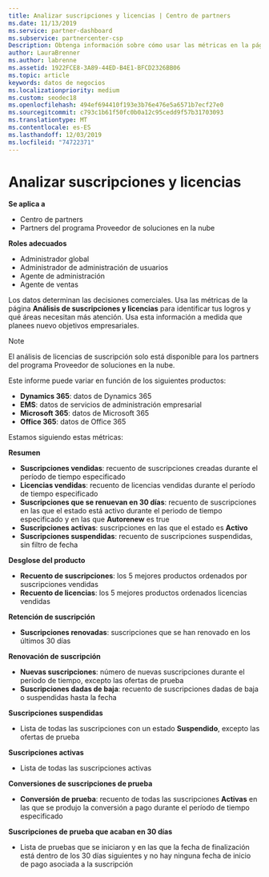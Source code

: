 ```yaml
---
title: Analizar suscripciones y licencias | Centro de partners
ms.date: 11/13/2019
ms.service: partner-dashboard
ms.subservice: partnercenter-csp
Description: Obtenga información sobre cómo usar las métricas en la página de análisis de licencias y suscripción para identificar sus éxitos y áreas que requieren más atención.
author: LauraBrenner
ms.author: labrenne
ms.assetid: 1922FCE8-3A89-44ED-B4E1-BFCD2326BB06
ms.topic: article
keywords: datos de negocios
ms.localizationpriority: medium
ms.custom: seodec18
ms.openlocfilehash: 494ef694410f193e3b76e476e5a6571b7ecf27e0
ms.sourcegitcommit: c793c1b61f50fc0b0a12c95cedd9f57b31703093
ms.translationtype: MT
ms.contentlocale: es-ES
ms.lasthandoff: 12/03/2019
ms.locfileid: "74722371"
---
```

# <a name="analyze-subscriptions-and-licenses"></a>Analizar suscripciones y licencias 

**Se aplica a**

- Centro de partners
- Partners del programa Proveedor de soluciones en la nube

**Roles adecuados**

- Administrador global
- Administrador de administración de usuarios
- Agente de administración
- Agente de ventas

Los datos determinan las decisiones comerciales. Usa las métricas de la página **Análisis de suscripciones y licencias** para identificar tus logros y qué áreas necesitan más atención. Usa esta información a medida que planees nuevo objetivos empresariales.

> [!NOTE]
> El análisis de licencias de suscripción solo está disponible para los partners del programa Proveedor de soluciones en la nube.


Este informe puede variar en función de los siguientes productos:

 - **Dynamics 365**: datos de Dynamics 365  
 - **EMS**: datos de servicios de administración empresarial  
 - **Microsoft 365**: datos de Microsoft 365  
 - **Office 365**: datos de Office 365  


Estamos siguiendo estas métricas:

**Resumen**  
 - **Suscripciones vendidas**: recuento de suscripciones creadas durante el período de tiempo especificado  
 - **Licencias vendidas**: recuento de licencias vendidas durante el período de tiempo especificado   
 - **Suscripciones que se renuevan en 30 días**: recuento de suscripciones en las que el estado está activo durante el periodo de tiempo especificado y en las que **Autorenew** es true
 - **Suscripciones activas**: suscripciones en las que el estado es **Activo**  
 - **Suscripciones suspendidas**: recuento de suscripciones suspendidas, sin filtro de fecha  

**Desglose del producto**  
 - **Recuento de suscripciones**: los 5 mejores productos ordenados por suscripciones vendidas  
 - **Recuento de licencias**: los 5 mejores productos ordenados licencias vendidas

**Retención de suscripción**
 - **Suscripciones renovadas**: suscripciones que se han renovado en los últimos 30 días  

**Renovación de suscripción**  
 - **Nuevas suscripciones**: número de nuevas suscripciones durante el período de tiempo, excepto las ofertas de prueba  
 - **Suscripciones dadas de baja**: recuento de suscripciones dadas de baja o suspendidas hasta la fecha  

**Suscripciones suspendidas**  
 - Lista de todas las suscripciones con un estado **Suspendido**, excepto las ofertas de prueba  
  
**Suscripciones activas**
 - Lista de todas las suscripciones activas  

**Conversiones de suscripciones de prueba**  
 - **Conversión de prueba**: recuento de todas las suscripciones **Activas** en las que se produjo la conversión a pago durante el período de tiempo especificado  

**Suscripciones de prueba que acaban en 30 días**  
 - Lista de pruebas que se iniciaron y en las que la fecha de finalización está dentro de los 30 días siguientes y no hay ninguna fecha de inicio de pago asociada a la suscripción  

  